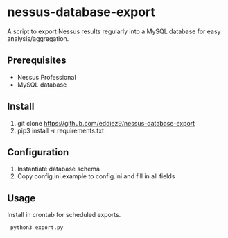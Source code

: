 # nessus-database-export
A script to export Nessus results regularly into a MySQL database for easy analysis/aggregation.

## Prerequisites
* Nessus Professional
* MySQL database

## Install
1. git clone https://github.com/eddiez9/nessus-database-export
2. pip3 install -r requirements.txt

## Configuration
1. Instantiate database schema
2. Copy config.ini.example to config.ini and fill in all fields

## Usage
Install in crontab for scheduled exports.
```
 python3 export.py
```